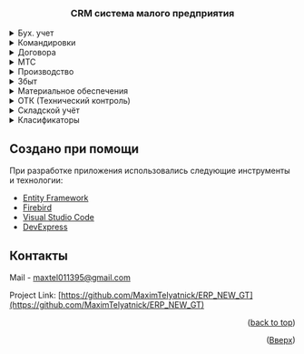 <div id="top"></div>




<!-- PROJECT LOGO -->
<br />
<div align="center">
  <h3 align="center">CRM система малого предприятия</h3>
</div>

<!-- TABLE OF CONTENTS -->
<details>
  <summary>Бух. учет</summary>
  <ol>
    <li>
      <strong>Описание вкладки</strong>
      <p>Бух учет предприятия: приходы, списания, банковские операции, расчеты с заказчиками, ведение касовой книги, основных средств предприятия.</p>
    </li>
    <li>
      Меню
      <ul>
        <img src="Screenshots/account_menu_form.jpg">
      </ul>
    </li>
    <li>Приходы</li>
    <li>Списание</li>
    <li>Основные средства</li>
    <li>Требования</li>
    <li>Налоговый учёт</li>
    <li>Расчеты с покупателями и заказчиками</li>
    <li>Банковские операции</li>
    <li>Кассовая книга</li>
    <li>Отчёты</li>
  </ol>
</details>

<details>
  <summary>Командировки</summary>
  <ol>
    <li>
      <strong>Описание вкладки</strong>
      <p>Учет командировок командируемого персонала, создание приказов и удостоверений на командировку, виплата аванса, суточных. Ведение командировочных расходов.</p>
    </li>
    <li>
      Меню
      <ul>
        <img src="Screenshots/businnes_trips_menu_form.jpg">
      </ul>
    </li>
    <li>Удостоверения</li>
    <li>Приказы</li>
    <li>Основные средства</li>
    <li>Журнал авансов и отчётов</li>
    <li>Журнал хозяйственных нужд</li>
  </ol>
</details>

<details>
  <summary>Договора</summary>
  <ol>
    <li>
      <strong>Описание вкладки</strong>
      <p>Учет заказов и договоров предприятия(подвязка скан копий договоров и всей документации по договору), ведение журнала входящий комерческив предприятий и ведения журнала этапов переговоров с контрагентом. Анализ расходов и доходов по каждому заказу.</p>
    </li>
    <li>
      Меню
      <ul>
        <img src="Screenshots/customer_orders_menu_form.jpg">
      </ul>
    </li>
    <li>Заказы</li>
    <li>Приходы и расходы (деньги)</li>
    <li>Журнал договоров</li>
    <li>Счета</li>
    <li>Журнал регистрации запросов заказчиков</li>

  </ol>
</details>

<details>
  <summary>МТС</summary>
  <ol>
    <li>
      <strong>Описание вкладки</strong>
      <p>Ведение журнала проэктов предприятие, составление материально технической спецыфикации на каждое изделие, привязка изделия к кокнкретному заказу.</p>
    </li>
    <li>
      Меню
      <ul>
        <img src="Screenshots/project_menu_form.jpg">
      </ul>
    </li>
    <li>Материальные спецыфикации</li>
    <li>Журнал регистрации изделий</li>
    <li>Журнал регистрации изделий(чертежи заказчика)</li>
    <li>Справочник материальных спцификаций</li>

  </ol>
</details>

<details>
  <summary>Производство</summary>
  <ol>
    <li>
      <strong>Описание вкладки</strong>
      <p>Ведение журнала сварочных и малярных работ, списание материалов комплектовщиком по факту.</p>
    </li>
    <li>
      Меню
      <ul>
        <img src="Screenshots/production_menu.jpg">
      </ul>
    </li>
    <li>Сварочные работы</li>
    <li>Приходы (производство)</li>
    <li>Списание (производство)</li>
    <li>Журнал покрасочных работ</li>

  </ol>
</details>

<details>
  <summary>Збыт</summary>
  <ol>
    <li>
      <strong>Описание вкладки</strong>
      <p>Учет командировок командируемого персонала, создание приказов и удостоверений на командировку, виплата аванса, суточных. Ведение командировочных расходов.</p>
    </li>
    <li>
      Меню
      <ul>
        <img src="Screenshots/purchase_menu.jpg">
      </ul>
    </li>
    <li>Журнал упаковочных листов</li>
    <li>Документы на отгрузку</li>
  </ol>
</details>

<details>
  <summary>Материальное обеспечения</summary>
  <ol>
    <li>
      <strong>Описание вкладки</strong>
      <p>Учет командировок командируемого персонала, создание приказов и удостоверений на командировку, виплата аванса, суточных. Ведение командировочных расходов.</p>
    </li>
    <li>
      Меню
      <ul>
        <img src="Screenshots/purchase_menu.jpg">
      </ul>
    </li>
    <li>Приход материалов</li>
    <li>Платежи</li>
    <li>Задолженость по контрагентам</li>
    <li>Остатки на складе</li>
    <li>Остатки на складе (по приходам)</li>
    <li>Журнал товарно-транспортных накладных</li>
  </ol>
</details>

<details>
  <summary>ОТК (Технический контроль)</summary>
  <ol>
    <li>
      <strong>Описание вкладки</strong>
      <p>Учет командировок командируемого персонала, создание приказов и удостоверений на командировку, виплата аванса, суточных. Ведение командировочных расходов.</p>
    </li>
    <li>
      Меню
      <ul>
        <img src="Screenshots/technical_control_menu.jpg">
      </ul>
    </li>
    <li>Сертификаты и паспорта</li>
    <li>Списание по проэктам</li>
    <li>Гарантийные обязательства</li>
    <li>Журнал атестации</li>
    <li>Журнал выдачи клейм</li>
    <li>Приёмно-сдаточные накладные</li>

  </ol>
</details>

<details>
  <summary>Складской учёт</summary>
  <ol>
    <li>
      <strong>Описание вкладки</strong>
      <p>Учет командировок командируемого персонала, создание приказов и удостоверений на командировку, виплата аванса, суточных. Ведение командировочных расходов.</p>
    </li>
    <li>
      Меню
      <ul>
        <img src="Screenshots/storehouse_menu.jpg">
      </ul>
    </li>
    <li>Приходы</li>
    <li>Требования</li>
    <li>Учёт спецодежды</li>
    <li>Журнал учёта спецодежды</li>
    <li>Остатки на складе</li>
    <li>Журнал товарно-транспортных накладных</li>

  </ol>
</details>

</details>

<details>
  <summary>Класификаторы</summary>
  <ol>
    <li>
      <strong>Описание вкладки</strong>
      <p>Учет командировок командируемого персонала, создание приказов и удостоверений на командировку, виплата аванса, суточных. Ведение командировочных расходов.</p>
    </li>
    <li>
      Меню
      <ul>
        <img src="Screenshots/class_menu.jpg">
      </ul>
    </li> 
    <li>Сотрудники</li>
    <li>Контрагенты</li>
    <li>WPS</li>
    <li>Клейма</li>
    <li>
      МТ класификаторы
      <ul>
        <li>Материалы</li>
        <li>Госты</li>
        <li>Единицы измерения</li>
      </ul>   
    </li>
    <li>Бухгалтерия
      <ul>
        <li>Счета</li>
        <li>Периоды</li>
        <li>Словарь УКТЗ ЄД</li>
        <li>Словарь ДК 016-2010</li>
        <li>Словарь ДК 021:2015</li>
        <li>Журнал условий</li>
        <li>Журнал касовіх контрагентов</li>
        <li>Журнал перевозчиков</li>
      </ul>
    </li>
    <li>Складские класификаторі
    <ul>
        <li>Материалы</li>
        <li>Склады</li>
        <li>Перевозчики</li>
      </ul>
    </li>
    <li>Визитки</li>
    <li>Табель</li>
  </ol>
</details>

## Создано при помощи

При разработке приложения использовались следующие инструменты и технологии:


* [Entity Framework](https://docs.microsoft.com/en-us/ef/?ranMID=46131&ranEAID=a1LgFw09t88&ranSiteID=a1LgFw09t88-hlluP1_OXfxgOwFLJlEmrQ&epi=a1LgFw09t88-hlluP1_OXfxgOwFLJlEmrQ&irgwc=1&OCID=AID2200057_aff_7806_1243925&tduid=%28ir__69bg1pxcickf6zoxfl9yvpgsmf2xoyl6stjahgn300%29%287806%29%281243925%29%28a1LgFw09t88-hlluP1_OXfxgOwFLJlEmrQ%29%28%29&irclickid=_69bg1pxcickf6zoxfl9yvpgsmf2xoyl6stjahgn300)
* [Firebird](http://www.firebirdsql.org/)
* [Visual Studio Code](https://code.visualstudio.com/)
* [DevExpress](https://www.devexpress.com/)

<!-- CONTACT -->
## Контакты

Mail - <a href="mailto:maxtel011395@gmail.com">maxtel011395@gmail.com</a>


Project Link: [https://github.com/MaximTelyatnick/ERP_NEW_GT](https://github.com/MaximTelyatnick/ERP_NEW_GT)

<p align="right">(<a href="#top">back to top</a>)</p>


<p align="right">(<a href="#top">Вверх</a>)</p>
